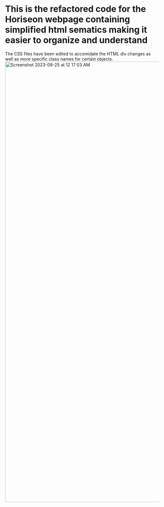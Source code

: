 # This is the refactored code for the Horiseon webpage containing simplified html sematics making it easier to organize and understand
The CSS files have been edited to accomidate the HTML div changes as well as more specific class names for certain objects.
<img width="1440" alt="Screenshot 2023-08-25 at 12 17 03 AM" src="https://github.com/TheYenMan/HWC1/assets/142276720/29788666-e845-4b45-8c3f-d493db704fb2">
